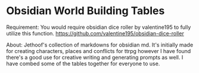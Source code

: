 # Obsidian World Building Tables

Requirement:
You would require obsidian dice roller by valentine195 to fully utilize this function.
https://github.com/valentine195/obsidian-dice-roller

About:
Jethoof's collection of markdowns for obsidian md. It's initially made for creating characters, places and conflicts for ttrpg however I have found there's a good use for creative writing and generating prompts as well. I have combed some of the tables together for everyone to use.
